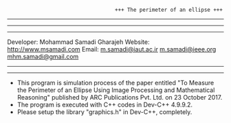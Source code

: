 				                       +++ The perimeter of an ellipse +++
*************************************************************************************************
*************************************************************************************************
*************************************************************************************************

Developer: Mohammad Samadi Gharajeh
Website:   http://www.msamadi.com
Email:     m.samadi@iaut.ac.ir
           m.samadi@ieee.org
           mhm.samadi@gmail.com

*************************************************************************************************
*************************************************************************************************

- This program is simulation process of the paper entitled "To Measure the Perimeter of an Ellipse Using Image Processing and Mathematical Reasoning" published by ARC Publications Pvt. Ltd. on 23 October 2017.
- The program is executed with C++ codes in Dev-C++ 4.9.9.2.
- Please setup the library "graphics.h" in Dev-C++, completely.
